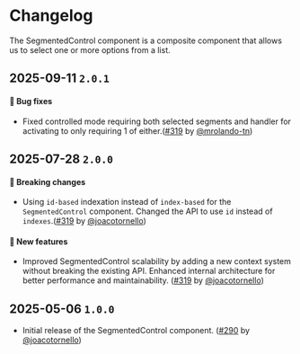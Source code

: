 # Changelog

The SegmentedControl component is a composite component that allows us to select one or more options from a list.

## 2025-09-11 `2.0.1`

#### 🐛 Bug fixes

- Fixed controlled mode requiring both selected segments and handler for activating to only requiring 1 of either.([#319](https://github.com/TiendaNube/nimbus-design-system/pull/347) by [@mrolando-tn](https://github.com/mrolando-tn))

## 2025-07-28 `2.0.0`

#### 🎉 Breaking changes

- Using `id-based` indexation instead of `index-based` for the `SegmentedControl` component. Changed the API to use `id` instead of `indexes`.([#319](https://github.com/TiendaNube/nimbus-design-system/pull/319) by [@joacotornello](https://github.com/joacotornello))

#### 🎉 New features

- Improved SegmentedControl scalability by adding a new context system without breaking the existing API. Enhanced internal architecture for better performance and maintainability. ([#319](https://github.com/TiendaNube/nimbus-design-system/pull/319) by [@joacotornello](https://github.com/joacotornello))

## 2025-05-06 `1.0.0`

- Initial release of the SegmentedControl component. ([#290](https://github.com/TiendaNube/nimbus-design-system/pull/290) by [@joacotornello](https://github.com/joacotornello))
